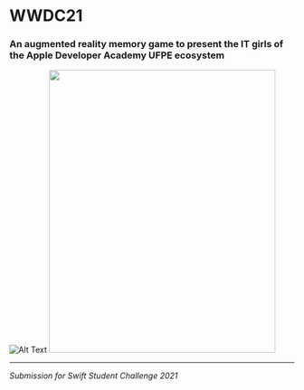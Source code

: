 # WWDC21

### An augmented reality memory game to present the IT girls of the Apple Developer Academy UFPE ecosystem 


![Alt Text](https://media1.giphy.com/media/m7gAkCbhooT9qgBSH0/giphy.gif?cid=790b761145eaae197e0d044038a9a5dbc284a5496569ca7d&rid=giphy.gif&ct=g) <img src="https://github.com/elainecruz/WWDC21/blob/main/Captura%20de%20Tela%202021-04-30%20às%2012.05.56.png" width="400" height="500" />

---

*Submission for Swift Student Challenge 2021*
